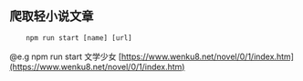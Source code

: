 ## 爬取轻小说文章

```javascript
    npm run start [name] [url]
```
@e.g npm run start 文学少女 [https://www.wenku8.net/novel/0/1/index.htm](https://www.wenku8.net/novel/0/1/index.htm)

